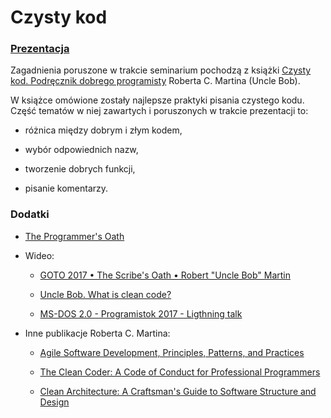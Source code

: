 ﻿# Czysty kod 

### [Prezentacja]()

Zagadnienia poruszone w trakcie seminarium pochodzą z książki [Czysty kod. Podręcznik dobrego programisty](http://lubimyczytac.pl/ksiazka/83492/czysty-kod-podrecznik-dobrego-programisty) Roberta C. Martina (Uncle Bob). 

W książce omówione zostały najlepsze praktyki pisania czystego kodu. Część tematów w niej zawartych i poruszonych w trakcie prezentacji to:

- różnica między dobrym i złym kodem,

- wybór odpowiednich nazw, 
	
- tworzenie dobrych funkcji, 
	
- pisanie komentarzy.

	

### Dodatki

- [The Programmer's Oath](http://blog.cleancoder.com/uncle-bob/2015/11/18/TheProgrammersOath.html)

- Wideo: 
	
	- [GOTO 2017 • The Scribe's Oath • Robert "Uncle Bob" Martin ](https://www.youtube.com/watch?v=Tng6Fox8EfI)

	- [Uncle Bob. What is clean code? ](https://www.youtube.com/watch?v=35l-OFlmGWs)
		
	- [MS-DOS 2.0 - Programistok 2017 - Ligthning talk](https://youtu.be/inz6ckmfHJ0?t=5m35s)
		
- Inne publikacje Roberta C. Martina:
	
	- [Agile Software Development, Principles, Patterns, and Practices](https://www.amazon.com/Software-Development-Principles-Patterns-Practices/dp/0135974445)
		
	- [The Clean Coder: A Code of Conduct for Professional Programmers](https://www.amazon.com/Clean-Coder-Conduct-Professional-Programmers/dp/0137081073/ref=sr_1_1?s=books&ie=UTF8&qid=1510591728&sr=1-1&keywords=The+Clean+Coder%3A+A+Code+of+Conduct+for+Professional+Programmers.)
		
	- [Clean Architecture: A Craftsman's Guide to Software Structure and Design](https://www.amazon.com/Clean-Architecture-Craftsmans-Software-Structure/dp/0134494164)
